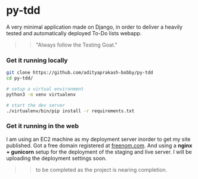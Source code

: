 # py-tdd

A very minimal application made on Django, in order to deliver a heavily tested and automatically deployed To-Do lists webapp.  

>> "Always follow the Testing Goat."

### Get it running locally
```bash
git clone https://github.com/adityaprakash-bobby/py-tdd
cd py-tdd/

# setup a virtual environment
python3 -m venv virtualenv

# start the dev server
./virtualenv/bin/pip install -r requirements.txt
```

### Get it running in the web

I am using an EC2 machine as my deployment server inorder to get my site published. Got a free domain registered at [freenom.com](https://my.freenom.com/). And using a **nginx + gunicorn** setup for the deployment of the staging and live server. I will be uploading the deployment settings soon.

>> to be completed as the project is nearing completion.